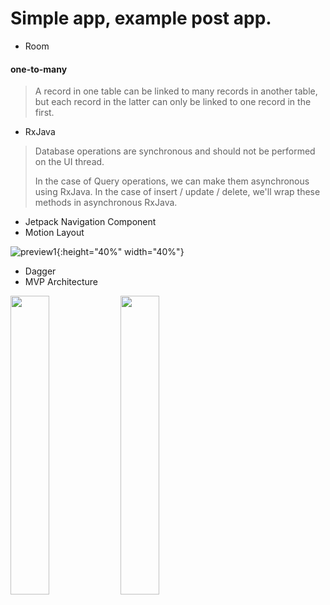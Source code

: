 # Simple app, example post app.

- Room
#### one-to-many
> A record in one table can be linked to many records in another table, but each record in the latter can only be linked to one record in the first.

- RxJava
> Database operations are synchronous and should not be performed on the UI thread.
>
> In the case of Query operations, we can make them asynchronous using RxJava. In the case of insert / update / delete, we'll wrap these methods in asynchronous RxJava.

- Jetpack Navigation Component
- Motion Layout

![preview1](https://github.com/dmitriykotov333/AndroidLaba1_2/blob/master/promo.gif){:height="40%" width="40%"}

- Dagger
- MVP Architecture

<img src="https://github.com/dmitriykotov333/Posts-Room-RxJava/blob/master/img1.PNG" width="35%" height="35%"><img src="https://github.com/dmitriykotov333/Posts-Room-RxJava/blob/master/img2.PNG" width="35%" height="35%"/>

